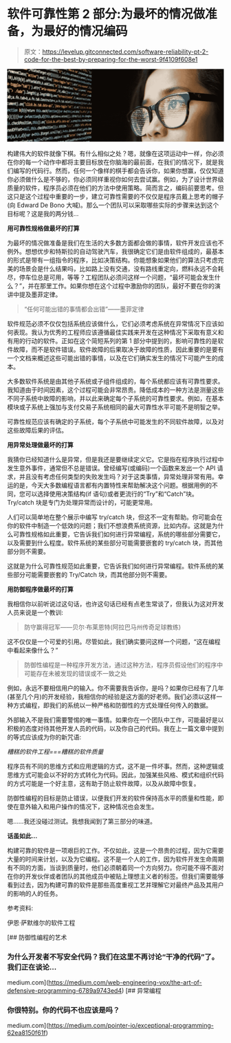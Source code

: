 # 软件可靠性第 2 部分:为最坏的情况做准备，为最好的情况编码

> 原文：<https://levelup.gitconnected.com/software-reliability-pt-2-code-for-the-best-by-preparing-for-the-worst-9f4109f608e1>

![](img/fe852085c49d91a0518f11820b8bfdaa.png)

构建伟大的软件就像下棋。有什么相似之处？嗯，就像在这项运动中一样，你必须在你的每一个动作中都将主要目标放在你脑海的最前面，在我们的情况下，就是我们编写的代码行。然而，任何一个像样的棋手都会告诉你，如果你想赢，仅仅知道你必须做什么是不够的，你必须同样重视你如何去尝试赢。例如，为了设计世界级质量的软件，程序员必须在他们的方法中使用策略。简而言之，编码前要思考。但这只是这个过程中重要的一步，建立可靠性需要的不仅仅是程序员戴上思考的帽子(向 Edward De Bono 大喊)。那么一个团队可以采取哪些实际的步骤来达到这个目标呢？这是我的两分钱…

**用可靠性规格做最坏的打算**

为最坏的情况做准备是我们在生活的大多数方面都会做的事情，软件开发应该也不例外。想想优步和特斯拉的自动驾驶汽车，我很确定它们是由软件组成的，最基本的形式是带有一组指令的程序，比如决策结构。你能想象如果他们的算法只考虑完美的场景会是什么结果吗，比如路上没有交通，没有路线重定向，燃料永远不会耗尽，停车位总是可用，等等？工程团队必须问这样一个问题，“最坏可能会发生什么？”，并在那里工作。如果你想在这个过程中激励你的团队，最好不要在你的演讲中提及墨菲定律。

> “任何可能出错的事情都会出错”——墨菲定律

软件规范必须不仅仅包括系统应该做什么，它们必须考虑系统在异常情况下应该如何表现。我认为优秀的工程师应该遵循最佳实践来开发在这种情况下采取有意义和有用的行动的软件。正如在这个简短系列的第 1 部分中提到的，影响可靠性的是软件故障，而不是软件错误。软件故障的后果取决于故障的性质，因此重要的是要有一个文档来概述这些可能出错的事情，以及在它们确实发生的情况下可能产生的成本。

大多数软件系统是由其他子系统或子组件组成的，每个系统都应该有可靠性要求。我知道由于时间因素，这个过程可能会非常昂贵。降低成本的一种方法是测量这些不同子系统中故障的影响，并以此来确定每个子系统的可靠性要求。例如，在基本模块或子系统上强加与支付交易子系统相同的最大可靠性水平可能不是明智之举。

可靠性规范应该有确定的子系统，每个子系统中可能发生的不同软件故障，以及对这些故障后果的评估。

**用异常处理做最坏的打算**

我猜你已经知道什么是异常，但是我还是要继续定义它。它是指在程序执行过程中发生意外事件，通常但不总是错误。曾经编写(或编码)一个函数来发出一个 API 请求，并且没有考虑任何类型的失败发生吗？对于这类事情，异常处理非常有用。幸运的是，今天大多数编程语言都有内置特性来帮助解决这个问题。根据用例的不同，您可以选择使用决策结构(if 语句)或者更流行的“Try”和“Catch”块。Try/catch 块是专门为处理异常而设计的，可能更常用。

人们可以简单地在整个展示中编写 try/catch 块，但这不一定有帮助。你可能会在你的软件中制造一个低效的问题；我们不想浪费系统资源，比如内存。这就是为什么可靠性规格如此重要，它告诉我们如何进行异常编程，系统的哪些部分需要它，以及需要到什么程度。软件系统的某些部分可能需要嵌套的 try/catch 块，而其他部分则不需要。

这就是为什么可靠性规范如此重要，它告诉我们如何进行异常编程。软件系统的某些部分可能需要嵌套的 Try/Catch 块，而其他部分则不需要。

**用防御程序做最坏的打算**

我相信你以前听说过这句话，也许这句话已经有点老生常谈了，但我认为这对开发人员来说是一个教训:

> 防守赢得冠军——贝尔·布莱恩特(阿拉巴马州传奇足球教练)

这不仅仅是一个可爱的引用。尽管如此，我们确实要问这样一个问题，“这在编程中看起来像什么？”

> 防御性编程是一种程序开发方法，通过这种方法，程序员假设他们的程序中可能存在未被发现的错误或不一致之处

例如，永远不要相信用户的输入。你不需要我告诉你，是吗？如果你已经有了几年(甚至几个月)的开发经验，我相信你的经验是这方面的好老师。我们必须以这样一种方式编程，即我们的系统以一种严格和防御性的方式处理任何传入的数据。

外部输入不是我们需要警惕的唯一事情。如果你在一个团队中工作，可能最好是以积极的态度对待其他开发人员的代码，以及你自己的代码。我在上一篇文章中提到的等式应该成为你的新咒语:

*糟糕的软件工程===糟糕的软件质量*

程序员有不同的思维方式和应用逻辑的方式，这不是一件坏事。然而，这种逻辑或思维方式可能会以不好的方式转化为代码。因此，加强某些风格、模式和组织代码的方式可能是一个好主意，这有助于防止软件故障，以及从故障中恢复。

防御性编程的目标是防止错误，以便我们开发的软件保持高水平的质量和性能，即使在意外输入和用户操作的情况下，这种情况也会发生。

嗯……我还没碰过测试。我想我闻到了第三部分的味道。

**话虽如此…**

构建可靠的软件是一项艰巨的工作。不仅如此，这是一个昂贵的过程，因为它需要大量的时间来计划，以及为它编程。这不是一个人的工作，因为软件开发生命周期有不同的方面，当谈到质量时，他们必须朝着同一个方向努力。你可能不得不面对在你的开发伙伴或者团队的其他成员中被贴上理想主义者的标签。但我们需要能够看到过去，因为构建可靠的软件是那些高度重视工艺并理解它对最终产品及其用户的影响的人的任务。

参考资料:

伊恩·萨默维尔的软件工程

[](https://medium.com/web-engineering-vox/the-art-of-defensive-programming-6789a9743ed4) [## 防御性编程的艺术

### 为什么开发者不写安全代码？我们在这里不再讨论“干净的代码”了。我们正在谈论…

medium.com](https://medium.com/web-engineering-vox/the-art-of-defensive-programming-6789a9743ed4) [](https://medium.com/pointer-io/exceptional-programming-62ea8150f61f) [## 异常编程

### 你很特别。你的代码不也应该是吗？

medium.com](https://medium.com/pointer-io/exceptional-programming-62ea8150f61f)